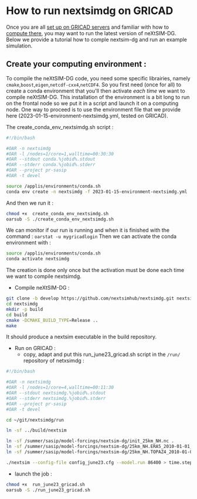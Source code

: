 # How to run nextsimdg on GRICAD

Once you are all [set up on GRICAD servers](https://github.com/sasip-climate/catalog-shared-data-SASIP/blob/main/gricad.md) and familiar with how to [compute there](https://github.com/sasip-climate/GRICAD-usage/blob/main/compute_GRICAD.md), you may want to run the latest version of neXtSIM-DG. Below we provide a tutorial how to comple nextsim-dg and run an example simulation.

## Create your computing environment :
To compile the neXtSIM-DG code, you need some specific librairies, namely `cmake`,`boost`,`eigen`,`netcdf-cxx4`,`netCDF4`. 
So you first need (once for all) to create a conda environment that you'll then activate _each time_ we want to compile neXtSIM-DG. This installation of the environment is a bit long to run on the frontal node so we put it in a script and launch it on a computing node. One way to proceed is to use the environment file that we provide here (2023-01-15-environment-nextsimdg.yml, tested on GRICAD). 

The create_conda_env_nextsimdg.sh script :

```bash
#!/bin/bash

#OAR -n nextsimdg
#OAR -l /nodes=1/core=1,walltime=00:30:30
#OAR --stdout conda.%jobid%.stdout
#OAR --stderr conda.%jobid%.stderr
#OAR --project pr-sasip
#OAR -t devel

source /applis/environments/conda.sh
conda env create -n nextsimdg -f 2023-01-15-environment-nextsimdg.yml

```

And then we run it :
```bash
chmod +x  create_conda_env_nextsimdg.sh
oarsub -S ./create_conda_env_nextsimdg.sh
```

We can monitor if our run is running and when it is finished with the command : ```oarstat -u mygricadlogin```
Then we can activate the conda environment with :

```bash
source /applis/environments/conda.sh
conda activate nextsimdg
```

The creation is done only once but the activation must be done each time we want to compile nextsimdg.



- Compile neXtSIM-DG :

```bash
git clone -b develop https://github.com/nextsimhub/nextsimdg.git nextsimdg
cd nextsimdg
mkdir -p build
cd build
cmake -DCMAKE_BUILD_TYPE=Release ..
make
```

It should produce a nextsim executable in the build repository.

- Run on GRICAD :
  - copy, adapt and put this run_june23_gricad.sh script in the `/run/` repository of netxsimdg :
 
```bash
#!/bin/bash

#OAR -n nextsimdg
#OAR -l /nodes=1/core=4,walltime=00:11:30
#OAR --stdout nextsimdg.%jobid%.stdout
#OAR --stderr nextsimdg.%jobid%.stderr
#OAR --project pr-sasip
#OAR -t devel

cd ~/git/nextsimdg/run

ln -sf ../build/nextsim

ln -sf /summer/sasip/model-forcings/nextsim-dg/init_25km_NH.nc .
ln -sf /summer/sasip/model-forcings/nextsim-dg/25km_NH.ERA5_2010-01-01_2011-01-01.nc .
ln -sf /summer/sasip/model-forcings/nextsim-dg/25km_NH.TOPAZ4_2010-01-01_2011-01-01.nc .

./nextsim --config-file config_june23.cfg --model.run 86400 > time.step
```
   - launch the job :

```bash
chmod +x  run_june23_gricad.sh
oarsub -S ./run_june23_gricad.sh
```
